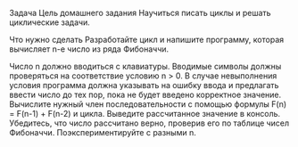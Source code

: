 Задача
Цель домашнего задания
Научиться писать циклы и решать циклические задачи.



Что нужно сделать
Разработайте цикл и напишите программу, которая вычисляет n-е число из ряда Фибоначчи.

Число n должно вводиться с клавиатуры. Вводимые символы должны проверяться на соответствие условию n > 0. В случае невыполнения условия программа должна указывать на ошибку ввода и предлагать ввести число до тех пор, пока не будет введено корректное значение.
Вычислите нужный член последовательности с помощью формулы F(n) = F(n-1) + F(n-2) и цикла.
Выведите рассчитанное значение в консоль. Убедитесь, что число рассчитано верно, проверив его по таблице чисел Фибоначчи. Поэкспериментируйте с разными n.
